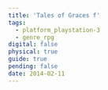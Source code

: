 ```yaml
---
title: 'Tales of Graces f'
tags:
  - platform_playstation-3
  - genre_rpg
digital: false
physical: true
guide: true
pending: false
date: 2014-02-11
---
```

